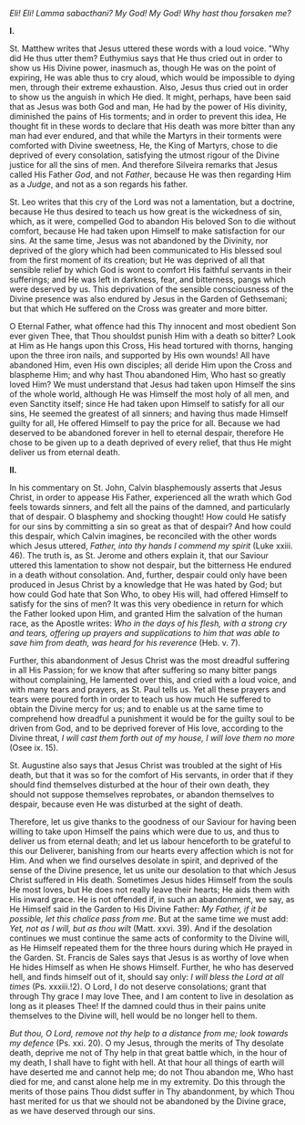 
*Eli! Eli! Lamma sabacthani? My God! My God! Why hast thou forsaken me?*

**I\.**

St. Matthew writes that Jesus uttered these words with a loud voice. \"Why did He thus utter them? Euthymius says that He thus cried out in order to show us His Divine power, inasmuch as, though He was on the point of expiring, He was able thus to cry aloud, which would be impossible to dying men, through their extreme exhaustion. Also, Jesus thus cried out in order to show us the anguish in which He died. It might, perhaps, have been said that as Jesus was both God and man, He had by the power of His divinity, diminished the pains of His torments; and in order to prevent this idea, He thought fit in these words to declare that His death was more bitter than any man had ever endured, and that while the Martyrs in their torments were comforted with Divine sweetness, He, the King of Martyrs, chose to die deprived of every consolation, satisfying the utmost rigour of the Divine justice for all the sins of men. And therefore Silveira remarks that Jesus called His Father *God*, and not *Father*, because He was then regarding Him as a *Judge*, and not as a son regards his father.

St. Leo writes that this cry of the Lord was not a lamentation, but a doctrine, because He thus desired to teach us how great is the wickedness of sin, which, as it were, compelled God to abandon His beloved Son to die without comfort, because He had taken upon Himself to make satisfaction for our sins. At the same time, Jesus was not abandoned by the Divinity, nor deprived of the glory which had been communicated to His blessed soul from the first moment of its creation; but He was deprived of all that sensible relief by which God is wont to comfort His faithful servants in their sufferings; and He was left in darkness, fear, and bitterness, pangs which were deserved by us. This deprivation of the sensible consciousness of the Divine presence was also endured by Jesus in the Garden of Gethsemani; but that which He suffered on the Cross was greater and more bitter.

O Eternal Father, what offence had this Thy innocent and most obedient Son ever given Thee, that Thou shouldst punish Him with a death so bitter? Look at Him as He hangs upon this Cross, His head tortured with thorns, hanging upon the three iron nails, and supported by His own wounds! All have abandoned Him, even His own disciples; all deride Him upon the Cross and blaspheme Him; and why hast Thou abandoned Him, Who hast so greatly loved Him? We must understand that Jesus had taken upon Himself the sins of the whole world, although He was Himself the most holy of all men, and even Sanctity itself; since He had taken upon Himself to satisfy for all our sins, He seemed the greatest of all sinners; and having thus made Himself guilty for all, He offered Himself to pay the price for all. Because we had deserved to be abandoned forever in hell to eternal despair, therefore He chose to be given up to a death deprived of every relief, that thus He might deliver us from eternal death.

**II\.**

In his commentary on St. John, Calvin blasphemously asserts that Jesus Christ, in order to appease His Father, experienced all the wrath which God feels towards sinners, and felt all the pains of the damned, and particularly that of despair. O blasphemy and shocking thought! How could He satisfy for our sins by committing a sin so great as that of despair? And how could this despair, which Calvin imagines, be reconciled with the other words which Jesus uttered, *Father, into thy hands I commend my spirit* (Luke xxiii. 46). The truth is, as St. Jerome and others explain it, that our Saviour uttered this lamentation to show not despair, but the bitterness He endured in a death without consolation. And, further, despair could only have been produced in Jesus Christ by a knowledge that He was hated by God; but how could God hate that Son Who, to obey His will, had offered Himself to satisfy for the sins of men? It was this very obedience in return for which the Father looked upon Him, and granted Him the salvation of the human race, as the Apostle writes: *Who in the days of his flesh, with a strong cry and tears, offering up prayers and supplications to him that was able to save him from death, was heard for his reverence* (Heb. v. 7).

Further, this abandonment of Jesus Christ was the most dreadful suffering in all His Passion; for we know that after suffering so many bitter pangs without complaining, He lamented over this, and cried with a loud voice, and with many tears and prayers, as St. Paul tells us. Yet all these prayers and tears were poured forth in order to teach us how much He suffered to obtain the Divine mercy for us; and to enable us at the same time to comprehend how dreadful a punishment it would be for the guilty soul to be driven from God, and to be deprived forever of His love, according to the Divine threat, *I will cast them forth out of my house, I will love them no more* (Osee ix. 15).

St. Augustine also says that Jesus Christ was troubled at the sight of His death, but that it was so for the comfort of His servants, in order that if they should find themselves disturbed at the hour of their own death, they should not suppose themselves reprobates, or abandon themselves to despair, because even He was disturbed at the sight of death.

Therefore, let us give thanks to the goodness of our Saviour for having been willing to take upon Himself the pains which were due to us, and thus to deliver us from eternal death; and let us labour henceforth to be grateful to this our Deliverer, banishing from our hearts every affection which is not for Him. And when we find ourselves desolate in spirit, and deprived of the sense of the Divine presence, let us unite our desolation to that which Jesus Christ suffered in His death. Sometimes Jesus hides Himself from the souls He most loves, but He does not really leave their hearts; He aids them with His inward grace. He is not offended if, in such an abandonment, we say, as He Himself said in the Garden to His Divine Father: *My Father, if it be possible, let this chalice pass from me*. But at the same time we must add: *Yet, not as I will, but as thou wilt* (Matt. xxvi. 39). And if the desolation continues we must continue the same acts of conformity to the Divine will, as He Himself repeated them for the three hours during which He prayed in the Garden. St. Francis de Sales says that Jesus is as worthy of love when He hides Himself as when He shows Himself. Further, he who has deserved hell, and finds himself out of it, should say only: *I will bless the Lord at all times* (Ps. xxxiii.!2). O Lord, I do not deserve consolations; grant that through Thy grace I may love Thee, and I am content to live in desolation as long as it pleases Thee! If the damned could thus in their pains unite themselves to the Divine will, hell would be no longer hell to them.

*But thou, O Lord, remove not thy help to a distance from me; look towards my defence* (Ps. xxi. 20). O my Jesus, through the merits of Thy desolate death, deprive me not of Thy help in that great battle which, in the hour of my death, I shall have to fight with hell. At that hour all things of earth will have deserted me and cannot help me; do not Thou abandon me, Who hast died for me, and canst alone help me in my extremity. Do this through the merits of those pains Thou didst suffer in Thy abandonment, by which Thou hast merited for us that we should not be abandoned by the Divine grace, as we have deserved through our sins.

